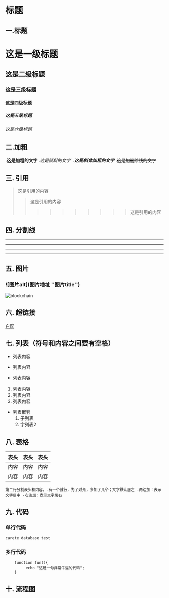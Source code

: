 # 标题
## 一.标题
# 这是一级标题
## 这是二级标题
### 这是三级标题
#### 这是四级标题
##### 这是五级标题
###### 这是六级标题

## 二.加粗
.**这是加粗的文字**
.*这是倾斜的文字*`
.***这是斜体加粗的文字***
.~~这是加删除线的文字~~

## 三. 引用
>这是引用的内容
>>这是引用的内容
>>>>>>>>>>这是引用的内容

## 四. 分割线
---
----
***
*****

## 五. 图片
### ![图片alt](图片地址 ''图片title'')
![blockchain](https://ss0.bdstatic.com/70cFvHSh_Q1YnxGkpoWK1HF6hhy/it/u=702257389,1274025419&fm=27&gp=0.jpg "区块链")

## 六. 超链接
[百度](www.baidu.com "baidu")

## 七. 列表（符号和内容之间要有空格）
- 列表内容
+ 列表内容
* 列表内容

1. 列表内容
2. 列表内容
3. 列表内容

* 列表嵌套
  1. 子列表
  2. 字列表2
  
## 八. 表格
表头|表头|表头
---|:--:|---:
内容|内容|内容
内容|内容|内容

`第二行分割表头和内容，-有一个就行，为了对齐，多加了几个；文字默认居左 -两边加：表示文字居中 -右边加：表示文字居右`

## 九. 代码
### 单行代码
`carete database test`
### 多行代码
```
    function fun(){
         echo "这是一句非常牛逼的代码";
    }
```

## 十. 流程图
